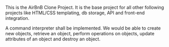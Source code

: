 This is the AirBnB Clone Project. It is the base project for all other following projects like HTML/CSS templating, db storage, API and front-end integration.

A command interpreter shall be implemented. We would be able to create new objects, retrieve an object, perform operations on objects, update attributes of an object and destroy an object. 
